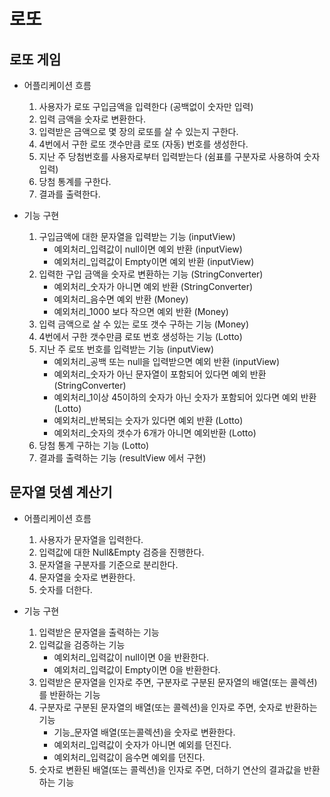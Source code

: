 # 로또
## 로또 게임
* 어플리케이션 흐름
    1. 사용자가 로또 구입금액을 입력한다 (공백없이 숫자만 입력)
    2. 입력 금액을 숫자로 변환한다.
    3. 입력받은 금액으로 몇 장의 로또를 살 수 있는지 구한다.
    4. 4번에서 구한 로또 갯수만큼 로또 (자동) 번호를 생성한다.
    5. 지난 주 당첨번호를 사용자로부터 입력받는다 (쉼표를 구분자로 사용하여 숫자 입력)
    6. 당첨 통계를 구한다.
    7. 결과를 출력한다.

* 기능 구현
    1. 구입금액에 대한 문자열을 입력받는 기능 (inputView)
        * 예외처리_입력값이 null이면 예외 반환 (inputView)
        * 예외처리_입력값이 Empty이면 예외 반환 (inputView)
    2. 입력한 구입 금액을 숫자로 변환하는 기능 (StringConverter)
        * 예외처리_숫자가 아니면 예외 반환 (StringConverter)
        * 예외처리_음수면 예외 반환 (Money)
        * 예외처리_1000 보다 작으면 예외 반환 (Money)
    3. 입력 금액으로 살 수 있는 로또 갯수 구하는 기능 (Money)
    4. 4번에서 구한 갯수만큼 로또 번호 생성하는 기능 (Lotto)
    5. 지난 주 로또 번호를 입력받는 기능 (inputView)
        * 예외처리_공백 또는 null을 입력받으면 예외 반환 (inputView)
        * 예외처리_숫자가 아닌 문자열이 포함되어 있다면 예외 반환 (StringConverter)
        * 예외처리_1이상 45이하의 숫자가 아닌 숫자가 포함되어 있다면 예외 반환 (Lotto)
        * 예외처리_반복되는 숫자가 있다면 예외 반환 (Lotto)
        * 예외처리_숫자의 갯수가 6개가 아니면 예외반환 (Lotto)
    6. 당첨 통계 구하는 기능 (Lotto)
    7. 결과를 출력하는 기능 (resultView 에서 구현)

## 문자열 덧셈 계산기
* 어플리케이션 흐름
    1. 사용자가 문자열을 입력한다.
    2. 입력값에 대한 Null&Empty 검증을 진행한다.
    3. 문자열을 구분자를 기준으로 분리한다.
    4. 문자열을 숫자로 변환한다.
    5. 숫자를 더한다.
    
* 기능 구현
    1. 입력받은 문자열을 출력하는 기능
    2. 입력값을 검증하는 기능
        * 예외처리_입력값이 null이면 0을 반환한다.
        * 예외처리_입력값이 Empty이면 0을 반환한다.
    3. 입력받은 문자열을 인자로 주면, 구분자로 구분된 문자열의 배열(또는 콜렉션)를 반환하는 기능
    4. 구분자로 구분된 문자열의 배열(또는 콜렉션)을 인자로 주면, 숫자로 반환하는 기능 
        * 기능_문자열 배열(또는콜렉션)을 숫자로 변환한다.
        * 예외처리_입력값이 숫자가 아니면 예외를 던진다.
        * 예외처리_입력값이 음수면 예외를 던진다.
    5. 숫자로 변환된 배열(또는 콜렉션)을 인자로 주면, 더하기 연산의 결과값을 반환하는 기능
        